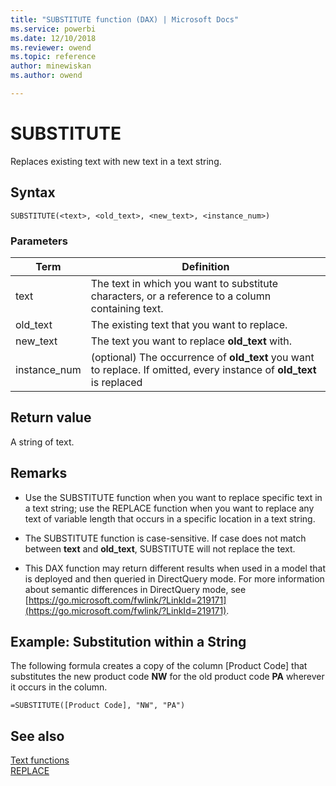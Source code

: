 ```yaml
---
title: "SUBSTITUTE function (DAX) | Microsoft Docs"
ms.service: powerbi 
ms.date: 12/10/2018
ms.reviewer: owend
ms.topic: reference
author: minewiskan
ms.author: owend

---
```

# SUBSTITUTE

Replaces existing text with new text in a text string.  
  
## Syntax  
  
```dax
SUBSTITUTE(<text>, <old_text>, <new_text>, <instance_num>)  
```
  
### Parameters  
  
|Term|Definition|  
|--------|--------------|  
|text|The text in which you want to substitute characters, or a reference to a column containing text.|  
|old_text|The existing text that you want to replace.|  
|new_text|The text you want to replace **old_text** with.|  
|instance_num|(optional) The occurrence of **old_text** you want to replace. If omitted, every instance of **old_text** is replaced|  
  
## Return value

A string of text.  
  
## Remarks

- Use the SUBSTITUTE function when you want to replace specific text in a text string; use the REPLACE function when you want to replace any text of variable length that occurs in a specific location in a text string.  
  
- The SUBSTITUTE function is case-sensitive. If case does not match between **text** and **old_text**, SUBSTITUTE will not replace the text.  
  
- This DAX function may return different results when used in a model that is deployed and then queried in DirectQuery mode. For more information about semantic differences in DirectQuery mode, see  [https://go.microsoft.com/fwlink/?LinkId=219171](https://go.microsoft.com/fwlink/?LinkId=219171).  
  
## Example: Substitution within a String  

The following formula creates a copy of the column [Product Code] that substitutes the new product code **NW** for the old product code **PA** wherever it occurs in the column.
  
```dax
=SUBSTITUTE([Product Code], "NW", "PA")  
```
  
## See also

[Text functions](text-functions-dax.md)  
[REPLACE](replace-function-dax.md)  
